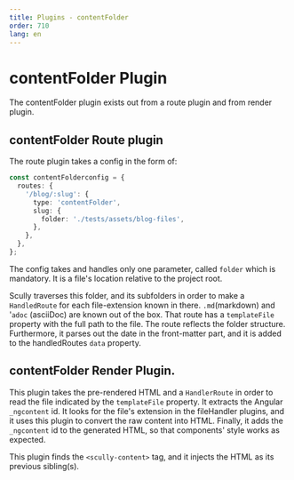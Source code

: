 ```yaml
---
title: Plugins - contentFolder
order: 710
lang: en
---
```


# contentFolder Plugin

The contentFolder plugin exists out from a route plugin and from render plugin.

## contentFolder Route plugin

The route plugin takes a config in the form of:

```typescript
const contentFolderconfig = {
  routes: {
    '/blog/:slug': {
      type: 'contentFolder',
      slug: {
        folder: './tests/assets/blog-files',
      },
    },
  },
};
```

The config takes and handles only one parameter, called `folder` which is mandatory. It is a file's location relative to the project root.

Scully traverses this folder, and its subfolders in order to make a `HandledRoute` for each file-extension known in there.
`.md`(markdown) and '`adoc` (asciiDoc) are known out of the box. That route has a `templateFile` property with the full path to the file. The route reflects the folder structure.
Furthermore, it parses out the date in the front-matter part, and it is added to the handledRoutes `data` property.

## contentFolder Render Plugin.

This plugin takes the pre-rendered HTML and a `HandlerRoute` in order to read the file indicated by the `templateFile` property.
It extracts the Angular `_ngcontent` id. It looks for the file's extension in the fileHandler plugins, and it uses this plugin to convert the raw content into HTML.
Finally, it adds the `_ngcontent` id to the generated HTML, so that components' style works as expected.

This plugin finds the `<scully-content>` tag, and it injects the HTML as its previous sibling(s).
